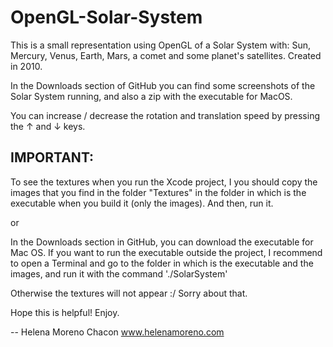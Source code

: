 OpenGL-Solar-System
===================

This is a small representation using OpenGL of a Solar System with: Sun, Mercury, Venus, Earth, Mars, a comet and some planet's satellites. Created in 2010.

In the Downloads section of GitHub you can find some screenshots of the Solar System running, and also a zip with the executable for MacOS.


You can increase / decrease the rotation and translation speed by pressing the ↑ and ↓ keys.


IMPORTANT:
----------

To see the textures when you run the Xcode project, I you should copy the images that you find in the folder "Textures" in the folder in which is the executable when you build it (only the images). And then, run it.

or

In the Downloads section in GitHub, you can download the executable for Mac OS. If you want to run the executable outside the project, I recommend to open a Terminal and go to the folder in which is the executable and the images, and run it with the command './SolarSystem'


Otherwise the textures will not appear :/ Sorry about that.


Hope this is helpful! Enjoy.

--
Helena Moreno Chacon
www.helenamoreno.com